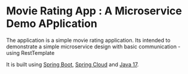 # Movie Rating App : A Microservice Demo APplication

The application is a simple movie rating application. Its intended to demonstrate a simple microservice design with basic communication - using RestTemplate

It is built using [Spring Boot](http://projects.spring.io/spring-boot/), [Spring Cloud](https://spring.io/projects/spring-cloud) and [Java 17](https://www.oracle.com/java/technologies/javase/jdk17-archive-downloads.html).


